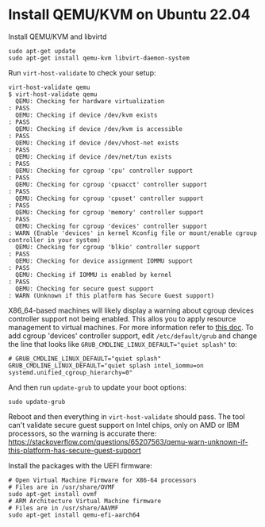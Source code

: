 # Install QEMU/KVM on Ubuntu 22.04

Install QEMU/KVM and libvirtd

```
sudo apt-get update
sudo apt-get install qemu-kvm libvirt-daemon-system
```

Run `virt-host-validate` to check your setup:

```
virt-host-validate qemu
$ virt-host-validate qemu
  QEMU: Checking for hardware virtualization                                 : PASS
  QEMU: Checking if device /dev/kvm exists                                   : PASS
  QEMU: Checking if device /dev/kvm is accessible                            : PASS
  QEMU: Checking if device /dev/vhost-net exists                             : PASS
  QEMU: Checking if device /dev/net/tun exists                               : PASS
  QEMU: Checking for cgroup 'cpu' controller support                         : PASS
  QEMU: Checking for cgroup 'cpuacct' controller support                     : PASS
  QEMU: Checking for cgroup 'cpuset' controller support                      : PASS
  QEMU: Checking for cgroup 'memory' controller support                      : PASS
  QEMU: Checking for cgroup 'devices' controller support                     : WARN (Enable 'devices' in kernel Kconfig file or mount/enable cgroup controller in your system)
  QEMU: Checking for cgroup 'blkio' controller support                       : PASS
  QEMU: Checking for device assignment IOMMU support                         : PASS
  QEMU: Checking if IOMMU is enabled by kernel                               : PASS
  QEMU: Checking for secure guest support                                    : WARN (Unknown if this platform has Secure Guest support)
```

X86_64-based machines will likely display a warning about cgroup devices controller
support not being enabled. This allos you to apply resource management to virtual
machines. For more information refer to [this doc](https://libvirt.org/cgroups.html).
To add cgroup 'devices' controller support, edit `/etc/default/grub`
and change the line that looks like `GRUB_CMDLINE_LINUX_DEFAULT="quiet splash"`
to:
```
# GRUB_CMDLINE_LINUX_DEFAULT="quiet splash"
GRUB_CMDLINE_LINUX_DEFAULT="quiet splash intel_iommu=on systemd.unified_cgroup_hierarchy=0"
```

And then run `update-grub` to update your boot options:

```
sudo update-grub
```

Reboot and then everything in `virt-host-validate` should pass. The tool
can't validate secure guest support on Intel chips, only on AMD or IBM
processors, so the warning is accurate there: https://stackoverflow.com/questions/65207563/qemu-warn-unknown-if-this-platform-has-secure-guest-support

Install the packages with the UEFI firmware:
```
# Open Virtual Machine Firmware for X86-64 processors
# Files are in /usr/share/OVMF
sudo apt-get install ovmf
# ARM Architecture Virtual Machine firmware
# Files are in /usr/share/AAVMF
sudo apt-get install qemu-efi-aarch64
```
